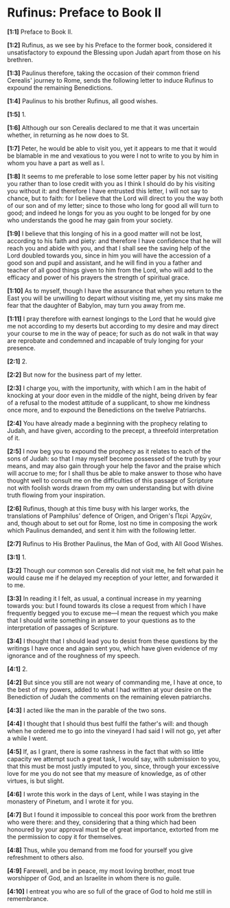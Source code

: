 # Rufinus: Preface to Book II

**[1:1]** Preface to Book II.

**[1:2]** Rufinus, as we see by his Preface to the former book, considered it unsatisfactory to expound the Blessing upon Judah apart from those on his brethren.

**[1:3]** Paulinus therefore, taking the occasion of their common friend Cerealis' journey to Rome, sends the following letter to induce Rufinus to expound the remaining Benedictions.

**[1:4]** Paulinus to his brother Rufinus, all good wishes.

**[1:5]** 1.

**[1:6]** Although our son Cerealis declared to me that it was uncertain whether, in returning as he now does to St.

**[1:7]** Peter, he would be able to visit you, yet it appears to me that it would be blamable in me and vexatious to you were I not to write to you by him in whom you have a part as well as I.

**[1:8]** It seems to me preferable to lose some letter paper by his not visiting you rather than to lose credit with you as I think I should do by his visiting you without it: and therefore I have entrusted this letter, I will not say to chance, but to faith: for I believe that the Lord will direct to you the way both of our son and of my letter; since to those who long for good all will turn to good; and indeed he longs for you as you ought to be longed for by one who understands the good he may gain from your society.

**[1:9]** I believe that this longing of his in a good matter will not be lost, according to his faith and piety: and therefore I have confidence that he will reach you and abide with you, and that I shall see the saving help of the Lord doubled towards you, since in him you will have the accession of a good son and pupil and assistant, and he will find in you a father and teacher of all good things given to him from the Lord, who will add to the efficacy and power of his prayers the strength of spiritual grace.

**[1:10]** As to myself, though I have the assurance that when you return to the East you will be unwilling to depart without visiting me, yet my sins make me fear that the daughter of Babylon, may turn you away from me.

**[1:11]** I pray therefore with earnest longings to the Lord that he would give me not according to my deserts but according to my desire and may direct your course to me in the way of peace; for such as do not walk in that way are reprobate and condemned and incapable of truly longing for your presence.

**[2:1]** 2.

**[2:2]** But now for the business part of my letter.

**[2:3]** I charge you, with the importunity, with which I am in the habit of knocking at your door even in the middle of the night, being driven by fear of a refusal to the modest attitude of a supplicant, to show me kindness once more, and to expound the Benedictions on the twelve Patriarchs.

**[2:4]** You have already made a beginning with the prophecy relating to Judah, and have given, according to the precept, a threefold interpretation of it.

**[2:5]** I now beg you to expound the prophecy as it relates to each of the sons of Judah: so that I may myself become possessed of the truth by your means, and may also gain through your help the favor and the praise which will accrue to me; for I shall thus be able to make answer to those who have thought well to consult me on the difficulties of this passage of Scripture not with foolish words drawn from my own understanding but with divine truth flowing from your inspiration.

**[2:6]** Rufinus, though at this time busy with his larger works, the translations of Pamphilus' defence of Origen, and Origen's Περὶ ᾽Αρχῶν, and, though about to set out for Rome, lost no time in composing the work which Paulinus demanded, and sent it him with the following letter.

**[2:7]** Rufinus to His Brother Paulinus, the Man of God, with All Good Wishes.

**[3:1]** 1.

**[3:2]** Though our common son Cerealis did not visit me, he felt what pain he would cause me if he delayed my reception of your letter, and forwarded it to me.

**[3:3]** In reading it I felt, as usual, a continual increase in my yearning towards you: but I found towards its close a request from which I have frequently begged you to excuse me—I mean the request which you make that I should write something in answer to your questions as to the interpretation of passages of Scripture.

**[3:4]** I thought that I should lead you to desist from these questions by the writings I have once and again sent you, which have given evidence of my ignorance and of the roughness of my speech.

**[4:1]** 2.

**[4:2]** But since you still are not weary of commanding me, I have at once, to the best of my powers, added to what I had written at your desire on the Benediction of Judah the comments on the remaining eleven patriarchs.

**[4:3]** I acted like the man in the parable of the two sons.

**[4:4]** I thought that I should thus best fulfil the father's will: and though when he ordered me to go into the vineyard I had said I will not go, yet after a while I went.

**[4:5]** If, as I grant, there is some rashness in the fact that with so little capacity we attempt such a great task, I would say, with submission to you, that this must be most justly imputed to you, since, through your excessive love for me you do not see that my measure of knowledge, as of other virtues, is but slight.

**[4:6]** I wrote this work in the days of Lent, while I was staying in the monastery of Pinetum, and I wrote it for you.

**[4:7]** But I found it impossible to conceal this poor work from the brethren who were there: and they, considering that a thing which had been honoured by your approval must be of great importance, extorted from me the permission to copy it for themselves.

**[4:8]** Thus, while you demand from me food for yourself you give refreshment to others also.

**[4:9]** Farewell, and be in peace, my most loving brother, most true worshipper of God, and an Israelite in whom there is no guile.

**[4:10]** I entreat you who are so full of the grace of God to hold me still in remembrance.

